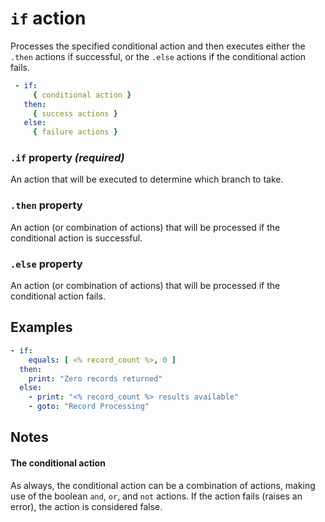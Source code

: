 # `if` action
Processes the specified conditional action and then executes either the `.then` actions if successful, or the `.else` actions if the conditional action fails.

```YAML
 - if:
     { conditional action }
   then:
     { success actions }
   else:
     { failure actions }
```

### `.if` property _(required)_
An action that will be executed to determine which branch to take. 

### `.then` property
An action (or combination of actions) that will be processed if the conditional action is successful.

### `.else` property
An action (or combination of actions) that will be processed if the conditional action fails.

## Examples
```YAML
- if:
    equals: [ <% record_count %>, 0 ] 
  then:
    print: "Zero records returned"
  else:
    - print: "<% record_count %> results available"
    - goto: "Record Processing"
```

## Notes
#### The conditional action
As always, the conditional action can be a combination of actions, making use of the boolean `and`, `or`, and `not` actions. If the action fails (raises an error), the action is considered false.
